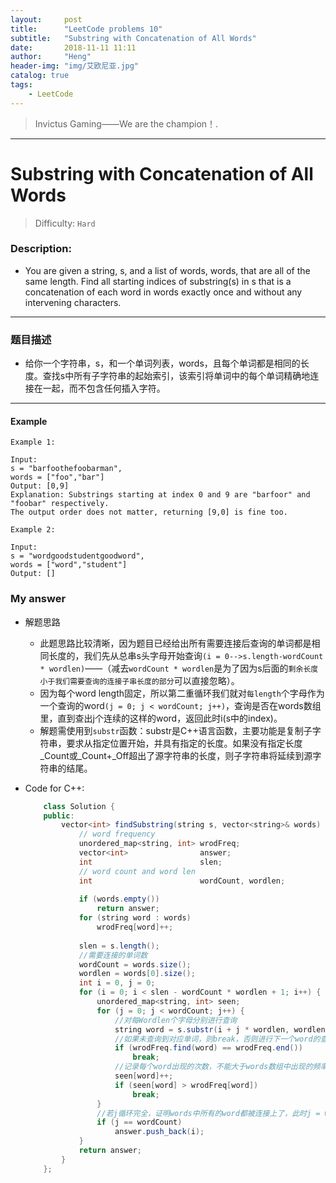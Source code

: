 ```yaml
---
layout:     post
title:      "LeetCode problems 10"
subtitle:   "Substring with Concatenation of All Words"
date:       2018-11-11 11:11
author:     "Heng"
header-img: "img/艾欧尼亚.jpg"
catalog: true
tags:
    - LeetCode
---
```


>Invictus Gaming——We are the champion！.

---

# Substring with Concatenation of All Words

>Difficulty: `Hard`

### Description:


- You are given a string, s, and a list of words, words, that are all of the same length. Find all starting indices of substring(s) in s that is a concatenation of each word in words exactly once and without any intervening characters.

----


### 题目描述

- 给你一个字符串，s，和一个单词列表，words，且每个单词都是相同的长度。查找s中所有子字符串的起始索引，该索引将单词中的每个单词精确地连接在一起，而不包含任何插入字符。

---

#### Example

    Example 1:

    Input:
    s = "barfoothefoobarman",
    words = ["foo","bar"]
    Output: [0,9]
    Explanation: Substrings starting at index 0 and 9 are "barfoor" and "foobar" respectively.
    The output order does not matter, returning [9,0] is fine too.

    Example 2:

    Input:
    s = "wordgoodstudentgoodword",
    words = ["word","student"]
    Output: []

### My answer

- 解题思路

    - 此题思路比较清晰，因为题目已经给出所有需要连接后查询的单词都是相同长度的，我们先从总串s头字母开始查询`(i = 0-->s.length-wordCount * wordlen)`——（减去`wordCount * wordlen`是为了因为s后面的`剩余长度小于我们需要查询的连接子串长度的部分`可以直接忽略）。
    - 因为每个word length固定，所以第二重循环我们就对`每length`个字母作为一个查询的word`(j = 0; j < wordCount; j++)`，查询是否在words数组里，直到查出j个连续的这样的word，返回此时i(s中的index)。
    - 解题需使用到`substr`函数：substr是C++语言函数，主要功能是复制子字符串，要求从指定位置开始，并具有指定的长度。如果没有指定长度_Count或_Count+_Off超出了源字符串的长度，则子字符串将延续到源字符串的结尾。

- Code for C++:

    ```java
        class Solution {
        public:
            vector<int> findSubstring(string s, vector<string>& words) {
                // word frequency
                unordered_map<string, int> wrodFreq; 
                vector<int>                answer;
                int                        slen;
                // word count and word len 
                int                        wordCount, wordlen; 
                
                if (words.empty())
                    return answer;
                for (string word : words)
                    wrodFreq[word]++;
                
                slen = s.length();
                //需要连接的单词数
                wordCount = words.size();
                wordlen = words[0].size();
                int i = 0, j = 0;
                for (i = 0; i < slen - wordCount * wordlen + 1; i++) {
                    unordered_map<string, int> seen;
                    for (j = 0; j < wordCount; j++) {
                        //对每Wordlen个字母分别进行查询
                        string word = s.substr(i + j * wordlen, wordlen);
                        //如果未查询到对应单词，则break，否则进行下一个word的查询，j++
                        if (wrodFreq.find(word) == wrodFreq.end())
                            break;
                        //记录每个word出现的次数，不能大于words数组中出现的频率。
                        seen[word]++;
                        if (seen[word] > wrodFreq[word])
                            break;
                    }
                    //若j循环完全，证明words中所有的word都被连接上了，此时j = wordCount，则该子串有效
                    if (j == wordCount) 
                        answer.push_back(i);
                }
                return answer;
            }
        };
    ```
